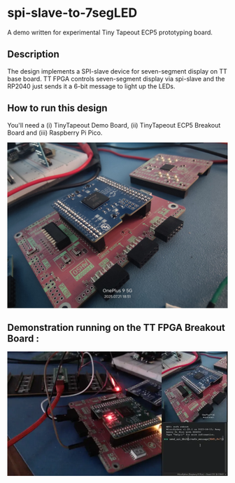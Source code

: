 # spi-slave-to-7segLED
A demo written for experimental Tiny Tapeout ECP5 prototyping board.
## Description

The design implements a SPI-slave device for seven-segment display on TT base board. TT FPGA controls seven-segment display via spi-slave and the RP2040 just sends it a 6-bit message to light up the LEDs.

## How to run this design
You'll need a 
(i) TinyTapeout Demo Board, 
(ii) TinyTapeout ECP5 Breakout Board and 
(iii) Raspberry Pi Pico.

![TT Demo board with ECP5 Breakout](_assets/TT_FPGA.jpg)

## Demonstration running on the TT FPGA Breakout Board :

![webp](_assets/spi_7segment_tt.webp)